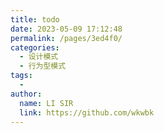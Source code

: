 ```yaml
---
title: todo
date: 2023-05-09 17:12:48
permalink: /pages/3ed4f0/
categories:
  - 设计模式
  - 行为型模式
tags:
  - 
author: 
  name: LI SIR
  link: https://github.com/wkwbk
---
```

